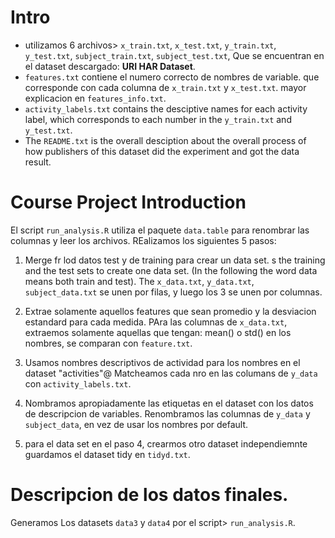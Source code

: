 # Intro
- utilizamos 6 archivos>  `x_train.txt`, `x_test.txt`, `y_train.txt`, `y_test.txt`, `subject_train.txt`, `subject_test.txt`, Que se encuentran en el dataset descargado: **URI HAR Dataset**.
- `features.txt` contiene el numero correcto de nombres de variable. que corresponde con cada columna de `x_train.txt` y `x_test.txt`. mayor explicacion en `features_info.txt`. 
- `activity_labels.txt` contains the desciptive names for each activity label, which corresponds to each number in the `y_train.txt` and `y_test.txt`.
- The `README.txt` is the overall desciption about the overall process of how publishers of this dataset did the experiment and got the data result.


# Course Project Introduction
El script `run_analysis.R` utiliza el paquete `data.table` para renombrar las columnas y leer los archivos. REalizamos los siguientes 5 pasos:


1. Merge fr lod datos test y de training para crear un data set. s the training and the test sets to create one data set. (In the following the word data means both train and test).
The `x_data.txt`, `y_data.txt`, `subject_data.txt` se unen por filas, y luego los 3 se unen por columnas. 

2. Extrae solamente aquellos features que sean promedio y la desviacion estandard para cada medida.
PAra las columnas de `x_data.txt`, extraemos solamente aquellas que tengan: mean() o std() en los nombres, se comparan con `feature.txt`.


3. Usamos nombres descriptivos de actividad para los nombres en el dataset "activities"@ 
Matcheamos cada nro en las columans de `y_data` con `activity_labels.txt`.


4. Nombramos apropiadamente las etiquetas en el dataset con los datos de descripcion de variables. 
Renombramos las columnas de `y_data` y `subject_data`, en vez de usar los nombres por default.


5. para el data set en el paso 4, crearmos otro dataset independiemnte 
guardamos el dataset tidy en `tidyd.txt`.

# Descripcion de los datos finales. 
Generamos Los datasets `data3` y `data4` por el script>   `run_analysis.R`. 

